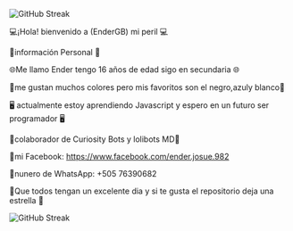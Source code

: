 ![GitHub Streak](https://streak-stats.demolab.com?user=EnderGB&theme=radical&border=000000ED)

💻¡Hola! bienvenido a (EnderGB) mi peril 💻

👑información Personal 👑

🌐Me llamo Ender tengo 16 años de edad sigo en secundaria 🌐

🎀me gustan muchos colores pero mis favoritos son el negro,azuly blanco🎀


🖥️ actualmente estoy aprendiendo Javascript y espero en un futuro ser programador 🖥️


💠colaborador de Curiosity Bots y lolibots MD💠

👑mi Facebook: https://www.facebook.com/ender.josue.982

👑nunero de WhatsApp: +505 76390682

🍓Que todos tengan un excelente dia y si te gusta el repositorio deja una estrella 🌟

![GitHub Streak](https://streak-stats.demolab.com?user=EnderGB&theme=radical&border=000000ED)
